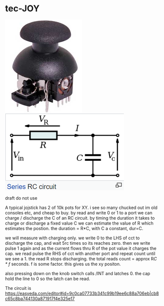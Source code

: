 # tec-JOY

![](https://github.com/SteveJustin1963/tec-JOY/blob/master/pics/1.png) ![](https://github.com/SteveJustin1963/tec-JOY/blob/master/pics/2.png)

draft do not use

A typical jojstick has 2 of 10k pots for XY. i see so many chucked out im old consoles etc, and cheap to buy. 
by read and write 0 or 1 to a port we can charge / discharge the C of an RC circuit. 
by timing the duration it takes to charge or discharge a fixed value C we can estimate the value of R which estimates the postion.
the duration = R*C, with C a constant, dur=C. 

we will measure with charging only. 
we write 0 to the LHS of cct to discharge the cap, and wait 5rc times so its reaches zero.
then we write pulse 1 again and as the current flows thru R of the pot value it charges the cap.
we read pulse the RHS of cct with another port and repeat count until we see a 1. the read R stops discharging.
the total reads count = approx R*C * f* seconds. f is some factor. this gives us the xy positon. 

also pressing down on the knob switch calls /INT and latches 0. the cap hold the line to 0 so the latch can be read.

The circuit is https://easyeda.com/editor#id=9c0ca07733b341c99b19ee6c88a706eb|cb8c65c8ba744130a871917f4e325e17




